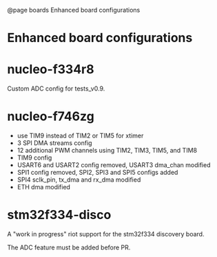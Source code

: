 @page boards Enhanced board configurations

# Enhanced board configurations


# nucleo-f334r8

Custom ADC config for tests_v0.9.


# nucleo-f746zg

- use TIM9 instead of TIM2 or TIM5 for xtimer
- 3 SPI DMA streams config
- 12 additional PWM channels using TIM2, TIM3, TIM5, and TIM8
- TIM9 config
- USART6 and USART2 config removed, USART3 dma_chan modified
- SPI1 config removed, SPI2, SPI3 and SPI5 configs added
- SPI4 sclk_pin, tx_dma and rx_dma modified
- ETH dma modified


# stm32f334-disco

A "work in progress" riot support for the stm32f334 discovery board.

The ADC feature must be added before PR.
